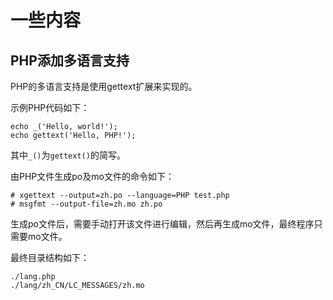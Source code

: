 # 一些内容

## PHP添加多语言支持

PHP的多语言支持是使用gettext扩展来实现的。

示例PHP代码如下：

```
echo _('Hello, world!');
echo gettext('Hello, PHP!');
```

其中`_()`为`gettext()`的简写。

由PHP文件生成po及mo文件的命令如下：

```
# xgettext --output=zh.po --language=PHP test.php
# msgfmt --output-file=zh.mo zh.po
```

生成po文件后，需要手动打开该文件进行编辑，然后再生成mo文件，最终程序只需要mo文件。

最终目录结构如下：

```
./lang.php
./lang/zh_CN/LC_MESSAGES/zh.mo
```

